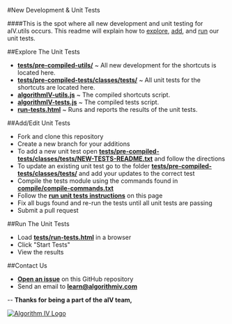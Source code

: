 #New Development & Unit Tests

####This is the spot where all new development and unit testing for aIV.utils occurs. This readme will explain how to [explore](#explore), [add](#add), and [run](#run) our unit tests.


##<a name="explore"></a>Explore The Unit Tests
- **[tests/pre-compiled-utils/](https://github.com/imaginate/algorithmIV-javascript-shortcuts/tree/master/tests/pre-compiled-utils)** ~ All new development for the shortcuts is located here.
- **[tests/pre-compiled-tests/classes/tests/](https://github.com/imaginate/algorithmIV-javascript-shortcuts/tree/master/tests/pre-compiled-tests/classes/tests)** ~ All unit tests for the shortcuts are located here.
- **[algorithmIV-utils.js](https://github.com/imaginate/algorithmIV-javascript-shortcuts/blob/master/tests/algorithmIV-utils.js)** ~ The compiled shortcuts script.
- **[algorithmIV-tests.js](https://github.com/imaginate/algorithmIV-javascript-shortcuts/blob/master/tests/algorithmIV-tests.js)** ~ The compiled tests script.
- **[run-tests.html](https://github.com/imaginate/algorithmIV-javascript-shortcuts/blob/master/tests/run-tests.html)** ~ Runs and reports the results of the unit tests.


##<a name="add"></a>Add/Edit Unit Tests
- Fork and clone this repository
- Create a new branch for your additions
- To add a new unit test open **[tests/pre-compiled-tests/classes/tests/NEW-TESTS-README.txt](https://github.com/imaginate/algorithmIV-javascript-shortcuts/blob/master/tests/pre-compiled-tests/classes/tests/NEW-TESTS-README.txt)** and follow the directions
- To update an existing unit test go to the folder **[tests/pre-compiled-tests/classes/tests/](https://github.com/imaginate/algorithmIV-javascript-shortcuts/tree/master/tests/pre-compiled-tests/classes/tests)** and add your updates to the correct test
- Compile the tests module using the commands found in **[compile/compile-commands.txt](https://github.com/imaginate/algorithmIV-javascript-shortcuts/blob/master/compile/compile-commands.txt)**
- Follow the **[run unit tests instructions](#run)** on this page
- Fix all bugs found and re-run the tests until all unit tests are passing
- Submit a pull request


##<a name="run"></a>Run The Unit Tests
- Load **[tests/run-tests.html](https://github.com/imaginate/algorithmIV-javascript-shortcuts/blob/master/tests/run-tests.html)** in a browser
- Click "Start Tests"
- View the results


##Contact Us
- **[Open an issue](https://github.com/imaginate/algorithmIV-javascript-shortcuts/issues)** on this GitHub repository
- Send an email to **[learn@algorithmiv.com](mailto:learn@algorithmiv.com)**


--
**Thanks for being a part of the aIV team,**

<a href="http://www.algorithmiv.com"><img src="http://www.algorithmiv.com/images/aIV-logo.png" alt="Algorithm IV Logo" /></a>